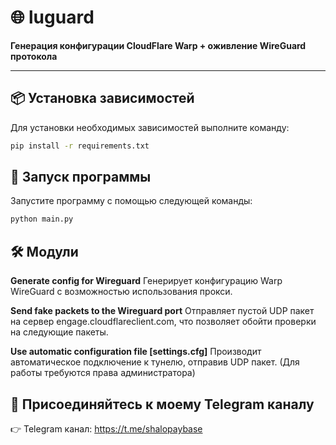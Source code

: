 # 🌐 luguard

**Генерация конфигурации CloudFlare Warp + оживление WireGuard протокола**

---

## 📦 Установка зависимостей

Для установки необходимых зависимостей выполните команду:

```bash
pip install -r requirements.txt
```

## 🚀 Запуск программы
Запустите программу с помощью следующей команды: 

```bash
python main.py
```

## 🛠️ Модули
 **Generate config for Wireguard**
Генерирует конфигурацию Warp WireGuard с возможностью использования прокси.

**Send fake packets to the Wireguard port**
Отправляет пустой UDP пакет на сервер engage.cloudflareclient.com, что позволяет обойти проверки на следующие пакеты.

**Use automatic configuration file [settings.cfg]**
Производит автоматическое подключение к тунелю, отправив UDP пакет. (Для работы требуются права администратора)

## 📣 Присоединяйтесь к моему Telegram каналу
👉 Telegram канал: https://t.me/shalopaybase

